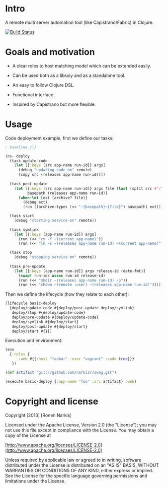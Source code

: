# Intro

A remote multi server automation tool (like Capistrano/Fabric) in Clojure.


[![Build Status](https://travis-ci.org/celestial-ops/supernal.png)](https://travis-ci.org/celestial-ops/supernal)

# Goals and motivation
 
 * A clear roles to host matching model which can be extended easily.
 
 * Can be used both as a library and as a standalone tool.

 * An easy to follow Clojure DSL. 

 * Functional interface.

 * Inspired by Capistrano but more flexible.


# Usage

Code deployment example, first we define our tasks:

```clojure
; baseline.clj

(ns- deploy 
  (task update-code
    (let [{:keys [src app-name run-id]} args]
      (debug "updating code on" remote) 
      (copy src (releases app-name run-id)))) 
 
  (task post-update
    (let [{:keys [src app-name run-id]} args file (last (split src #"/")) 
          basepath (releases app-name run-id)]
      (when-let [ext (archive? file)]
        (debug ext)
        (run ((archive-types (<< "~{basepath}~{file}") basepath) ext)))))

  (task start 
    (debug "starting service on" remote)) 
 
  (task symlink
    (let [{:keys [app-name run-id]} args]
      (run (<< "rm -f ~(current app-name)"))
      (run (<< "ln -s ~(releases app-name run-id) ~(current app-name)"))))

  (task stop
    (debug "stopping service on" remote))
     
  (task pre-update
    (let [{:keys [app-name run-id]} args release-id (date-fmt)]
      (swap! run-ids assoc run-id release-id)
      (run (<< "mkdir ~(releases app-name run-id) -p"))
      (run (<< "chown ~(remote :user) ~(releases app-name run-id)"))))) 
```

Then we define the lifecycle (how they relate to each other):

```clojure
(lifecycle basic-deploy
  {deploy/update-code #{deploy/post-update deploy/symlink}
   deploy/stop #{deploy/update-code}
   deploy/pre-update #{deploy/update-code}
   deploy/symlink #{deploy/start} 
   deploy/post-update #{deploy/start}
   deploy/start #{}})
```

Execution and environment:

```clojure
(env 
  {:roles {
      :web #{{:host "foobar" :user "vagrant" :sudo true}}}
   })

(def artifact "git://github.com/narkisr/swag.git")

(execute basic-deploy {:app-name "foo" :src artifact} :web)
```

# Copyright and license

Copyright [2013] [Ronen Narkis]

Licensed under the Apache License, Version 2.0 (the "License");
you may not use this file except in compliance with the License.
You may obtain a copy of the License at

  [http://www.apache.org/licenses/LICENSE-2.0](http://www.apache.org/licenses/LICENSE-2.0)

Unless required by applicable law or agreed to in writing, software
distributed under the License is distributed on an "AS IS" BASIS,
WITHOUT WARRANTIES OR CONDITIONS OF ANY KIND, either express or implied.
See the License for the specific language governing permissions and
limitations under the License.

